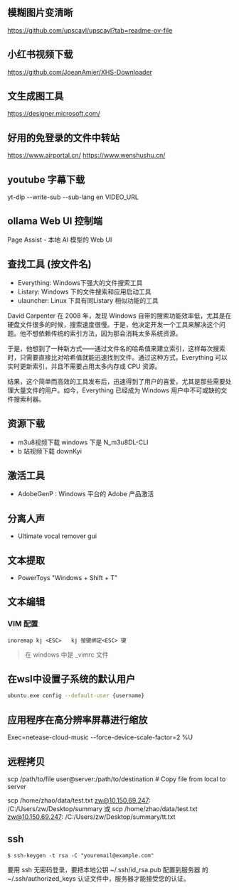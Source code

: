 ## 模糊图片变清晰  

https://github.com/upscayl/upscayl?tab=readme-ov-file


## 小红书视频下载 
https://github.com/JoeanAmier/XHS-Downloader


## 文生成图工具  
https://designer.microsoft.com/

## 好用的免登录的文件中转站
https://www.airportal.cn/
https://www.wenshushu.cn/

##  youtube 字幕下载

yt-dlp --write-sub --sub-lang en VIDEO_URL

## ollama Web UI 控制端

Page Assist - 本地 AI 模型的 Web UI


##  查找工具 (按文件名)

- Everything: Windows下强大的文件搜索工具
- Listary:  Windows 下的文件搜索和应用启动工具
- ulauncher: Linux 下具有同Listary 相似功能的工具


David Carpenter 在 2008 年，发现 Windows 自带的搜索功能效率低，尤其是在硬盘文件很多的时候，搜索速度很慢。于是，他决定开发一个工具来解决这个问题。他不想依赖传统的索引方法，因为那会消耗太多系统资源。

于是，他想到了一种新方式——通过文件名的哈希值来建立索引，这样每次搜索时，只需要直接比对哈希值就能迅速找到文件。通过这种方式，Everything 可以实时更新索引，并且不需要占用太多内存或 CPU 资源。

结果，这个简单而高效的工具发布后，迅速得到了用户的喜爱，尤其是那些需要处理大量文件的用户。如今，Everything 已经成为 Windows 用户中不可或缺的文件搜索利器。
## 资源下载

- m3u8视频下载  windows 下是 N_m3u8DL-CLI
- b 站视频下载 downKyi

## 激活工具

- AdobeGenP : Windows 平台的 Adobe 产品激活

## 分离人声

- Ultimate vocal remover gui

## 文本提取

- PowerToys  "Windows + Shift + T"

## 文本编辑

### VIM 配置

```.vimrc
inoremap kj <ESC>   kj 按键绑定<ESC> 键
```

> 在 windows 中是 _vimrc 文件

## 在wsl中设置子系统的默认用户

```sh
ubuntu.exe config --default-user {username}
```

## 应用程序在高分辨率屏幕进行缩放

Exec=netease-cloud-music --force-device-scale-factor=2 %U

## 远程拷贝

scp /path/to/file user@server:/path/to/destination # Copy file from local to server

scp /home/zhao/data/test.txt zw@10.150.69.247: /C:/Users/zw/Desktop/summary
或
scp /home/zhao/data/test.txt zw@10.150.69.247: /C:/Users/zw/Desktop/summary/tt.txt

## ssh

```
$ ssh-keygen -t rsa -C "youremail@example.com"
```
要用 ssh 无密码登录，要把本地公钥 ~/.ssh/id_rsa.pub 配置到服务器 的 ~/.ssh/authorized_keys 认证文件中，服务器才能接受您的认证。
